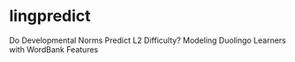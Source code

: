 # lingpredict
Do Developmental Norms Predict L2 Difficulty? Modeling Duolingo Learners with WordBank Features
